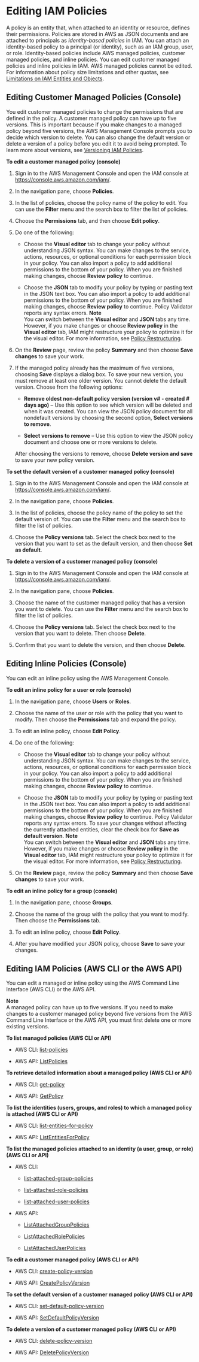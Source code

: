# Editing IAM Policies<a name="access_policies_manage-edit"></a>

A policy is an entity that, when attached to an identity or resource, defines their permissions\. Policies are stored in AWS as JSON documents and are attached to principals as *identity\-based policies* in IAM\. You can attach an identity\-based policy to a principal \(or identity\), such as an IAM group, user, or role\. Identity\-based policies include AWS managed policies, customer managed policies, and inline policies\. You can edit customer managed policies and inline policies in IAM\. AWS managed policies cannot be edited\. For information about policy size limitations and other quotas, see [Limitations on IAM Entities and Objects](reference_iam-limits.md)\.

## Editing Customer Managed Policies \(Console\)<a name="edit-managed-policy-console"></a>

You edit customer managed policies to change the permissions that are defined in the policy\. A customer managed policy can have up to five versions\. This is important because if you make changes to a managed policy beyond five versions, the AWS Management Console prompts you to decide which version to delete\. You can also change the default version or delete a version of a policy before you edit it to avoid being prompted\. To learn more about versions, see [Versioning IAM Policies](access_policies_managed-versioning.md)\.

**To edit a customer managed policy \(console\)**

1. Sign in to the AWS Management Console and open the IAM console at [https://console\.aws\.amazon\.com/iam/](https://console.aws.amazon.com/iam/)\.

1. In the navigation pane, choose **Policies**\.

1. In the list of policies, choose the policy name of the policy to edit\. You can use the **Filter** menu and the search box to filter the list of policies\.

1. Choose the **Permissions** tab, and then choose **Edit policy**\. 

1. Do one of the following:

   + Choose the **Visual editor** tab to change your policy without understanding JSON syntax\. You can make changes to the service, actions, resources, or optional conditions for each permission block in your policy\. You can also import a policy to add additional permissions to the bottom of your policy\. When you are finished making changes, choose **Review policy** to continue\.

   + Choose the **JSON** tab to modify your policy by typing or pasting text in the JSON text box\. You can also import a policy to add additional permissions to the bottom of your policy\. When you are finished making changes, choose **Review policy** to continue\. Policy Validator reports any syntax errors\.
**Note**  
You can switch between the **Visual editor** and **JSON** tabs any time\. However, if you make changes or choose **Review policy** in the **Visual editor** tab, IAM might restructure your policy to optimize it for the visual editor\. For more information, see [Policy Restructuring](troubleshoot_policies.md#troubleshoot_viseditor-restructure)\.

1. On the **Review** page, review the policy **Summary** and then choose **Save changes** to save your work\.

1. If the managed policy already has the maximum of five versions, choosing **Save** displays a dialog box\. To save your new version, you must remove at least one older version\. You cannot delete the default version\. Choose from the following options:

   + **Remove oldest non\-default policy version \(version v\# \- created \# days ago\)** – Use this option to see which version will be deleted and when it was created\. You can view the JSON policy document for all nondefault versions by choosing the second option, **Select versions to remove**\. 

   + **Select versions to remove** – Use this option to view the JSON policy document and choose one or more versions to delete\.

   After choosing the versions to remove, choose **Delete version and save** to save your new policy version\.

**To set the default version of a customer managed policy \(console\)**

1. Sign in to the AWS Management Console and open the IAM console at [https://console\.aws\.amazon\.com/iam/](https://console.aws.amazon.com/iam/)\.

1. In the navigation pane, choose **Policies**\.

1. In the list of policies, choose the policy name of the policy to set the default version of\. You can use the **Filter** menu and the search box to filter the list of policies\.

1. Choose the **Policy versions** tab\. Select the check box next to the version that you want to set as the default version, and then choose **Set as default**\.

**To delete a version of a customer managed policy \(console\)**

1. Sign in to the AWS Management Console and open the IAM console at [https://console\.aws\.amazon\.com/iam/](https://console.aws.amazon.com/iam/)\.

1. In the navigation pane, choose **Policies**\.

1. Choose the name of the customer managed policy that has a version you want to delete\. You can use the **Filter** menu and the search box to filter the list of policies\.

1. Choose the **Policy versions** tab\. Select the check box next to the version that you want to delete\. Then choose **Delete**\.

1. Confirm that you want to delete the version, and then choose **Delete**\.

## Editing Inline Policies \(Console\)<a name="edit-inline-policy-console"></a>

You can edit an inline policy using the AWS Management Console\.

**To edit an inline policy for a user or role \(console\)**

1. In the navigation pane, choose **Users** or **Roles**\.

1. Choose the name of the user or role with the policy that you want to modify\. Then choose the **Permissions** tab and expand the policy\.

1. To edit an inline policy, choose **Edit Policy**\. 

1. Do one of the following:

   + Choose the **Visual editor** tab to change your policy without understanding JSON syntax\. You can make changes to the service, actions, resources, or optional conditions for each permission block in your policy\. You can also import a policy to add additional permissions to the bottom of your policy\. When you are finished making changes, choose **Review policy** to continue\.

   + Choose the **JSON** tab to modify your policy by typing or pasting text in the JSON text box\. You can also import a policy to add additional permissions to the bottom of your policy\. When you are finished making changes, choose **Review policy** to continue\. Policy Validator reports any syntax errors\. To save your changes without affecting the currently attached entities, clear the check box for **Save as default version**\.
**Note**  
You can switch between the **Visual editor** and **JSON** tabs any time\. However, if you make changes or choose **Review policy** in the **Visual editor** tab, IAM might restructure your policy to optimize it for the visual editor\. For more information, see [Policy Restructuring](troubleshoot_policies.md#troubleshoot_viseditor-restructure)\.

1. On the **Review** page, review the policy **Summary** and then choose **Save changes** to save your work\.

**To edit an inline policy for a group \(console\)**

1. In the navigation pane, choose **Groups**\.

1. Choose the name of the group with the policy that you want to modify\. Then choose the **Permissions** tab\.

1. To edit an inline policy, choose **Edit Policy**\. 

1. After you have modified your JSON policy, choose **Save** to save your changes\.

## Editing IAM Policies \(AWS CLI or the AWS API\)<a name="edit-policies-cli-api"></a>

You can edit a managed or inline policy using the AWS Command Line Interface \(AWS CLI\) or the AWS API\.

**Note**  
A managed policy can have up to five versions\. If you need to make changes to a customer managed policy beyond five versions from the AWS Command Line Interface or the AWS API, you must first delete one or more existing versions\.

**To list managed policies \(AWS CLI or API\)**

+ AWS CLI: [list\-policies](http://docs.aws.amazon.com/cli/latest/reference/iam/list-policies.html)

+ AWS API: [ListPolicies](http://docs.aws.amazon.com/IAM/latest/APIReference/API_ListPolicies.html)

**To retrieve detailed information about a managed policy \(AWS CLI or API\)**

+ AWS CLI: [get\-policy](http://docs.aws.amazon.com/cli/latest/reference/iam/get-policy.html)

+ AWS API: [GetPolicy](http://docs.aws.amazon.com/IAM/latest/APIReference/API_GetPolicy.html)

**To list the identities \(users, groups, and roles\) to which a managed policy is attached \(AWS CLI or API\)**

+ AWS CLI: [list\-entities\-for\-policy](http://docs.aws.amazon.com/cli/latest/reference/iam/list-entities-for-policy.html)

+ AWS API: [ListEntitiesForPolicy](http://docs.aws.amazon.com/IAM/latest/APIReference/API_ListEntitiesForPolicy.html)

**To list the managed policies attached to an identity \(a user, group, or role\) \(AWS CLI or API\)**

+ AWS CLI: 

  + [list\-attached\-group\-policies](http://docs.aws.amazon.com/cli/latest/reference/iam/list-attached-group-policies.html)

  + [list\-attached\-role\-policies](http://docs.aws.amazon.com/cli/latest/reference/iam/list-attached-role-policies.html)

  + [list\-attached\-user\-policies](http://docs.aws.amazon.com/cli/latest/reference/iam/list-attached-user-policies.html)

+ AWS API: 

  + [ListAttachedGroupPolicies](http://docs.aws.amazon.com/IAM/latest/APIReference/API_ListAttachedGroupPolicies.html)

  + [ListAttachedRolePolicies](http://docs.aws.amazon.com/IAM/latest/APIReference/API_ListAttachedRolePolicies.html)

  + [ListAttachedUserPolicies](http://docs.aws.amazon.com/IAM/latest/APIReference/API_ListAttachedUserPolicies.html)

**To edit a customer managed policy \(AWS CLI or API\)**

+ AWS CLI: [create\-policy\-version](http://docs.aws.amazon.com/cli/latest/reference/iam/create-policy-version.html)

+ AWS API: [CreatePolicyVersion](http://docs.aws.amazon.com/IAM/latest/APIReference/API_CreatePolicyVersion.html)

**To set the default version of a customer managed policy \(AWS CLI or API\)**

+ AWS CLI: [set\-default\-policy\-version](http://docs.aws.amazon.com/cli/latest/reference/iam/set-default-policy-version.html)

+ AWS API: [SetDefaultPolicyVersion](http://docs.aws.amazon.com/IAM/latest/APIReference/API_SetDefaultPolicyVersion.html)

**To delete a version of a customer managed policy \(AWS CLI or API\)**

+ AWS CLI: [delete\-policy\-version](http://docs.aws.amazon.com/cli/latest/reference/iam/delete-policy-version.html)

+ AWS API: [DeletePolicyVersion](http://docs.aws.amazon.com/IAM/latest/APIReference/API_DeletePolicyVersion.html)